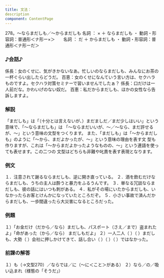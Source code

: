 ```yaml
---
title: 文法：
description
component: ContentPage
---
```



278。～ならまだしも／～からまだしも
名詞 ： × ＋ ならまだしも ・
動詞・形容詞：普通形＜ナ形ー×＞      
名詞 ： だ ＋ からまだしも ・
動詞・形容詞：普通形＜ナ形ーだ＞      
### ♪会話♪
係長：女のくせに、気がきかないなあ。忙しいのならまだしも、みんなにお茶の一杯ぐらい出したらどうだ。 百恵：女のくせになんていう言い方は、セクハラものですよ。セクハラ対策セミナーで習いませんでしたぁ？ 係長：口だけは一人前だな。かわいげのない奴だ。
百恵：私だからまだしも、ほかの女性なら告訴しますよ。
### 解説
「まだしも」は「（十分とは言えないが、）まだましだ／まだ少しはいい」という意味で、「～ならまだしも」は 「～ならまだいいが、～／～なら、まだ許せるが、～」という意味の文型をつくります。
また、「まだしも」は「～からまだしも」のように「～から、まだよかったが、～」という意味の理由を表す文 型も作りますが、これは「～からまだよかったようなものの、～」という連語を使っても表せます。この二つの 文型はどちらも非難や叱責を表す表現となります。
### 例文
１．注意されて謝るならまだしも、逆に開き直っている。
２．酒を飲むだけならまだしも、うちの主人は酔うと暴力をふるうんです。
３．単なる冗談ならまだしも、彼の話にはいつも刺がある。
４．私がその場にいたからまだしも、いなかったらお客とけんかになっていたところだぞ。
５．小さい事故で済んだからまだしも、一歩間違ったら大災害になるところだった。
### 例題
１）「お金だけ（だから／なら）まだしも、パスポート（さえ／まで）盗まれたよ」「命があった（から／なら）
まだしもだよ」
２）一人二人（ ）（ ）まだしも、大勢（ ）会社に押しかけてきて、話し合い（ ）（ ）（ ）ではなかった。
### 前課の解答
１）も（→文型270）／ならでは／に（～に＜こと＞がある）
２）なら／の／吸い込まれ（様態の「そうだ」）
